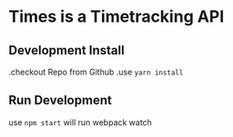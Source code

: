 # Times is a Timetracking API

## Development Install

.checkout Repo from Github
.use `yarn install`


## Run Development

use `npm start` will run webpack watch
